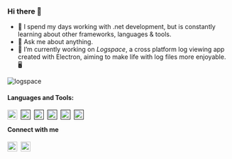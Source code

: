 ### Hi there 👋

- 🌱 I spend my days working with .net development, but is constantly learning about other frameworks, languages & tools. 
- 💬 Ask me about anything.
- 🚀 I’m currently working on *Logspace*, a cross platform log viewing app created with Electron, aiming to make life with log files more enjoyable. 🖥️

![logspace](resources/logspace.gif)

#### Languages and Tools:

[<img style="padding-right:5px" align="left" alt="Electron" width="22px" src="https://cdn.jsdelivr.net/npm/simple-icons@v3/icons/electron.svg" />](https://www.electronjs.org/)

[<img style="padding-right:5px" align="left" alt="C#" width="22px" src="https://cdn.jsdelivr.net/npm/simple-icons@v3/icons/csharp.svg" />]()

[<img style="padding-right:5px" align="left" alt="Docker" width="22px" src="https://cdn.jsdelivr.net/npm/simple-icons@v3/icons/docker.svg" />]()

[<img style="padding-right:5px" align="left" alt="Git" width="22px" src="https://cdn.jsdelivr.net/npm/simple-icons@v3/icons/git.svg" />]()

[<img style="padding-right:5px" align="left" alt="Typescript" width="22px" src="https://cdn.jsdelivr.net/npm/simple-icons@v3/icons/typescript.svg" />]()

[<img style="padding-right:5px" align="left" alt="Typescript" width="22px" src="https://cdn.jsdelivr.net/npm/simple-icons@v3/icons/unity.svg" />]()

<br />

#### Connect with me

[<img style="padding-right:5px" align="left" alt="David Terins | LinkedIn" width="22px" src="https://cdn.jsdelivr.net/npm/simple-icons@v3/icons/linkedin.svg" />](www.linkedin.com/in/davidterins)

[<img style="padding-right:5px" align="left" alt="David Terins | LinkedIn" width="22px" src="https://cdn.jsdelivr.net/npm/simple-icons@v3/icons/medium.svg" />](https://medium.com/@dtee)
